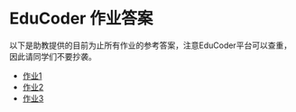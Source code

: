 # EduCoder 作业答案

以下是助教提供的目前为止所有作业的参考答案，注意EduCoder平台可以查重，因此请同学们不要抄袭。

- [作业1](lab01)
- [作业2](lab02)
- [作业3](lab03)


